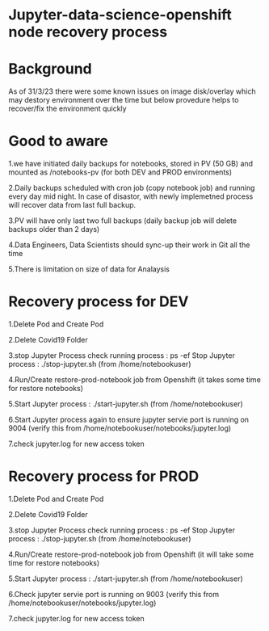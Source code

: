 # Jupyter-data-science-openshift node recovery process

# Background 
As of 31/3/23 there were some known issues on image disk/overlay which may destory environment over the time but below provedure helps to recover/fix the environment quickly 

# Good to aware 
1.we have initiated daily backups for notebooks, stored in PV (50 GB) and mounted as /notebooks-pv (for both DEV and PROD environments)

2.Daily backups scheduled with cron job (copy notebook job) and running every day mid night. In case of disastor, with newly implemetned process will recover data from last full backup.

3.PV will have only last two full backups (daily backup job will delete backups older than 2 days)

4.Data Engineers, Data Scientists should sync-up their work in Git all the time 

5.There is limitation on size of data for Analaysis 

# Recovery process for DEV

1.Delete Pod and Create Pod 

2.Delete Covid19 Folder 

3.stop Jupyter Process
  check running process : ps -ef
  Stop Jupyter process : ./stop-jupyter.sh (from /home/notebookuser)

4.Run/Create restore-prod-notebook job from Openshift (it takes some time for restore notebooks)

5.Start Jupyter process : ./start-jupyter.sh (from /home/notebookuser)

6.Start Jupyter process again to ensure jupyter servie port is running on 9004 (verify this from /home/notebookuser/notebooks/jupyter.log)

7.check jupyter.log for new access token 

# Recovery process for PROD

1.Delete Pod and Create Pod 

2.Delete Covid19 Folder 

3.stop Jupyter Process
  check running process : ps -ef
  Stop Jupyter process : ./stop-jupyter.sh (from /home/notebookuser)

4.Run/Create restore-prod-notebook job from Openshift (it will take some time for restore notebooks)

5.Start Jupyter process : ./start-jupyter.sh (from /home/notebookuser)

6.Check jupyter servie port is running on 9003 (verify this from /home/notebookuser/notebooks/jupyter.log)

7.check jupyter.log for new access token 

